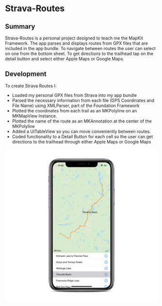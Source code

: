 # Strava-Routes

## Summary
Strava-Routes is a personal project designed to teach me the MapKit Framework. The app parses and displays routes from GPX files that are included in the app bundle. To navigate between routes the user can select on one from the bottom sheet. To get directions to the trailhead tap on the detail button and select either Apple Maps or Google Maps. 

## Development

To create Strava Routes I:

* Loaded my personal GPX files from Strava into my app bundle
* Parsed the necessary information from each file (GPS Coordinates and File Name) using XMLParser, part of the Foundation Framework
* Plotted the coordinates from each trail as an MKPolyline on an MKMapView Instance.
* Plotted the name of the route as an MKAnnotation at the center of the MKPolyline
* Added a UITableView so you can move conveniently between routes.
* Coded functionality to a Detail Button for each cell so the user can get directions to the trailhead through either Apple Maps or Google Maps

![alt text](https://raw.githubusercontent.com/collinbrowse/Strava-Routes/master/MapKitTestProject/Support/Assets.xcassets/iPhone_11_Mockup.png)
